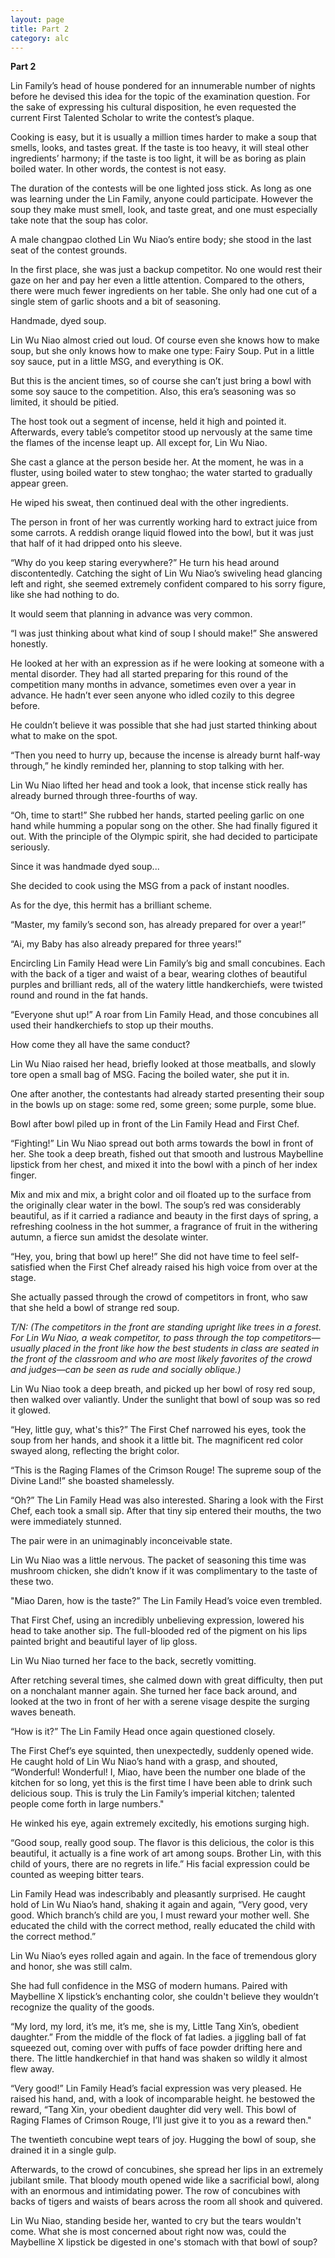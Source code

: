 ```yaml
---
layout: page
title: Part 2
category: alc
---
```


**Part 2**

Lin Family’s head of house pondered for an innumerable number of nights before he devised this idea for the topic of the examination question. For the sake of expressing his cultural disposition, he even requested the current First Talented Scholar to write the contest’s plaque.

Cooking is easy, but it is usually a million times harder to make a soup that smells, looks, and tastes great. If the taste is too heavy, it will steal other ingredients’ harmony; if the taste is too light, it will be as boring as plain boiled water. In other words, the contest is not easy.

The duration of the contests will be one lighted joss stick. As long as one was learning under the Lin Family, anyone could participate. However the soup they make must smell, look, and taste great, and one must especially take note that the soup has color.

A male changpao clothed Lin Wu Niao’s entire body; she stood in the last seat of the contest grounds.

In the first place, she was just a backup competitor. No one would rest their gaze on her and pay her even a little attention. Compared to the others, there were much fewer ingredients on her table. She only had one cut of a single stem of garlic shoots and a bit of seasoning.

Handmade, dyed soup.

Lin Wu Niao almost cried out loud. Of course even she knows how to make soup, but she only knows how to make one type: Fairy Soup. Put in a little soy sauce, put in a little MSG, and everything is OK.

But this is the ancient times, so of course she can’t just bring a bowl with some soy sauce to the competition. Also, this era’s seasoning was so limited, it should be pitied.

The host took out a segment of incense, held it high and pointed it. Afterwards, every table’s competitor stood up nervously at the same time the flames of the incense leapt up. All except for, Lin Wu Niao.

She cast a glance at the person beside her. At the moment, he was in a fluster, using boiled water to stew tonghao; the water started to gradually appear green.

He wiped his sweat, then continued deal with the other ingredients.

The person in front of her was currently working hard to extract juice from some carrots. A reddish orange liquid flowed into the bowl, but it was just that half of it had dripped onto his sleeve.

“Why do you keep staring everywhere?” He turn his head around discontentedly. Catching the sight of Lin Wu Niao’s swiveling head glancing left and right, she seemed extremely confident compared to his sorry figure, like she had nothing to do.

It would seem that planning in advance was very common.

“I was just thinking about what kind of soup I should make!” She answered honestly.

He looked at her with an expression as if he were looking at someone with a mental disorder. They had all started preparing for this round of the competition many months in advance, sometimes even over a year in advance. He hadn’t ever seen anyone who idled cozily to this degree before.

He couldn’t believe it was possible that she had just started thinking about what to make on the spot.

“Then you need to hurry up, because the incense is already burnt half-way through,” he kindly reminded her, planning to stop talking with her.

Lin Wu Niao lifted her head and took a look, that incense stick really has already burned through three-fourths of way.

“Oh, time to start!” She rubbed her hands, started peeling garlic on one hand while humming a popular song on the other. She had finally figured it out. With the principle of the Olympic spirit, she had decided to participate seriously.

Since it was handmade dyed soup...

She decided to cook using the MSG from a pack of instant noodles.

As for the dye, this hermit has a brilliant scheme.

“Master, my family’s second son, has already prepared for over a year!”

“Ai, my Baby has also already prepared for three years!”

Encircling Lin Family Head were Lin Family’s big and small concubines. Each with the back of a tiger and waist of a bear, wearing clothes of beautiful purples and brilliant reds, all of the watery little handkerchiefs, were twisted round and round in the fat hands.

“Everyone shut up!” A roar from Lin Family Head, and those concubines all used their handkerchiefs to stop up their mouths.

How come they all have the same conduct?

Lin Wu Niao raised her head, briefly looked at those meatballs, and slowly tore open a small bag of MSG. Facing the boiled water, she put it in.

One after another, the contestants had already started presenting their soup in the bowls up on stage: some red, some green; some purple, some blue.

Bowl after bowl piled up in front of the Lin Family Head and First Chef.

“Fighting!” Lin Wu Niao spread out both arms towards the bowl in front of her. She took a deep breath, fished out that smooth and lustrous Maybelline lipstick from her chest, and mixed it into the bowl with a pinch of her index finger.

Mix and mix and mix, a bright color and oil floated up to the surface from the originally clear water in the bowl. The soup’s red was considerably beautiful, as if it carried a radiance and beauty in the first days of spring, a refreshing coolness in the hot summer, a fragrance of fruit in the withering autumn, a fierce sun amidst the desolate winter.

“Hey, you, bring that bowl up here!” She did not have time to feel self-satisfied when the First Chef already raised his high voice from over at the stage.

She actually passed through the crowd of competitors in front, who saw that she held a bowl of strange red soup.

*T/N: (The competitors in the front are standing upright like trees in a forest. For Lin Wu Niao, a weak competitor, to pass through the top competitors—usually placed in the front like how the best students in class are seated in the front of the classroom and who are most likely favorites of the crowd and judges—can be seen as rude and socially oblique.)*

Lin Wu Niao took a deep breath, and picked up her bowl of rosy red soup, then walked over valiantly. Under the sunlight that bowl of soup was so red it glowed.

“Hey, little guy, what's this?” The First Chef narrowed his eyes, took the soup from her hands, and shook it a little bit. The magnificent red color swayed along, reflecting the bright color.

“This is the Raging Flames of the Crimson Rouge! The supreme soup of the Divine Land!” she boasted shamelessly.

“Oh?” The Lin Family Head was also interested. Sharing a look with the First Chef, each took a small sip. After that tiny sip entered their mouths, the two were immediately stunned.

The pair were in an unimaginably inconceivable state.

Lin Wu Niao was a little nervous. The packet of seasoning this time was mushroom chicken, she didn’t know if it was complimentary to the taste of these two.

"Miao Daren, how is the taste?” The Lin Family Head’s voice even trembled.

That First Chef, using an incredibly unbelieving expression, lowered his head to take another sip. The full-blooded red of the pigment on his lips painted bright and beautiful layer of lip gloss.

Lin Wu Niao turned her face to the back, secretly vomitting.

After retching several times, she calmed down with great difficulty, then put on a nonchalant manner again. She turned her face back around, and looked at the two in front of her with a serene visage despite the surging waves beneath.

“How is it?” The Lin Family Head once again questioned closely.

The First Chef’s eye squinted, then unexpectedly, suddenly opened wide. He caught hold of Lin Wu Niao’s hand with a grasp, and shouted, “Wonderful! Wonderful! I, Miao, have been the number one blade of the kitchen for so long, yet this is the first time I have been able to drink such delicious soup. This is truly the Lin Family’s imperial kitchen; talented people come forth in large numbers."

He winked his eye, again extremely excitedly, his emotions surging high.

“Good soup, really good soup. The flavor is this delicious, the color is this beautiful, it actually is a fine work of art among soups. Brother Lin, with this child of yours, there are no regrets in life.” His facial expression could be counted as weeping bitter tears.

Lin Family Head was indescribably and pleasantly surprised. He caught hold of Lin Wu Niao’s hand, shaking it again and again, “Very good, very good. Which branch’s child are you, I must reward your mother well. She educated the child with the correct method, really educated the child with the correct method.”

Lin Wu Niao’s eyes rolled again and again. In the face of tremendous glory and honor, she was still calm.

She had full confidence in the MSG of modern humans. Paired with Maybelline X lipstick’s enchanting color, she couldn't believe they wouldn’t recognize the quality of the goods.

“My lord, my lord, it’s me, it’s me, she is my, Little Tang Xin’s, obedient daughter.” From the middle of the flock of fat ladies. a jiggling ball of fat squeezed out, coming over with puffs of face powder drifting here and there. The little handkerchief in that hand was shaken so wildly it almost flew away.

“Very good!” Lin Family Head’s facial expression was very pleased. He raised his hand, and, with a look of incomparable height. he bestowed the reward, “Tang Xin, your obedient daughter did very well. This bowl of Raging Flames of Crimson Rouge, I’ll just give it to you as a reward then."

The twentieth concubine wept tears of joy. Hugging the bowl of soup, she drained it in a single gulp.

Afterwards, to the crowd of concubines, she spread her lips in an extremely jubilant smile. That bloody mouth opened wide like a sacrificial bowl, along with an enormous and intimidating power. The row of concubines with backs of tigers and waists of bears across the room all shook and quivered.

Lin Wu Niao, standing beside her, wanted to cry but the tears wouldn't come. What she is most concerned about right now was, could the Maybelline X lipstick be digested in one's stomach with that bowl of soup?
